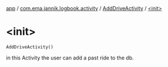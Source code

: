 [app](../../index.md) / [com.ema.jannik.logbook.activity](../index.md) / [AddDriveActivity](index.md) / [&lt;init&gt;](./-init-.md)

# &lt;init&gt;

`AddDriveActivity()`

in this Activity the user can add a past ride to the db.

